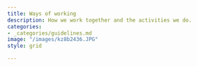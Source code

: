 ```yaml
---
title: Ways of working
description: How we work together and the activities we do.
categories:
- _categories/guidelines.md
image: "/images/kz8b2436.JPG"
style: grid

---
```

